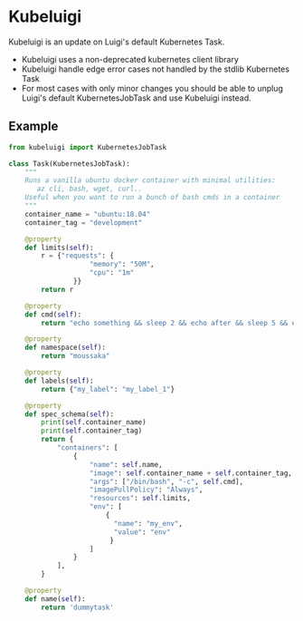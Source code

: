 # Kubeluigi

Kubeluigi is an update on Luigi's default Kubernetes Task.
- Kubeluigi uses a non-deprecated kubernetes client library
- Kubeluigi handle edge error cases not handled by the stdlib Kubernetes Task
- For most cases with only minor changes you should be able to unplug Luigi's default KubernetesJobTask and use Kubeluigi instead.


## Example

```python
from kubeluigi import KubernetesJobTask

class Task(KubernetesJobTask):
    """
    Runs a vanilla ubuntu docker container with minimal utilities:
       az cli, bash, wget, curl..
    Useful when you want to run a bunch of bash cmds in a container
    """
    container_name = "ubuntu:18.04"
    container_tag = "development"

    @property
    def limits(self):
        r = {"requests": {
                    "memory": "50M",
                    "cpu": "1m"
                }}
        return r

    @property
    def cmd(self):
        return "echo something && sleep 2 && echo after && sleep 5 && echo again"

    @property
    def namespace(self):
        return "moussaka"

    @property
    def labels(self):
        return {"my_label": "my_label_1"}

    @property
    def spec_schema(self):
        print(self.container_name)
        print(self.container_tag)
        return {
            "containers": [
                {
                    "name": self.name,
                    "image": self.container_name + self.container_tag,
                    "args": ["/bin/bash", "-c", self.cmd],
                    "imagePullPolicy": "Always",
                    "resources": self.limits,
                    "env": [
                        {
                          "name": "my_env",
                          "value": "env"
                         }
                    ]
                }
            ],
        }

    @property
    def name(self):
        return 'dummytask'

```

